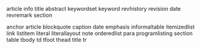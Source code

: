 article
    info
        title
        abstract
        keywordset
            keyword
        revhistory
            revision
                date
                revremark
    section



anchor
article
blockquote
caption
date
emphasis
informaltable
itemizedlist
link
listitem
literal
literallayout
note
orderedlist
para
programlisting
section
table
tbody
td
tfoot
thead
title
tr

